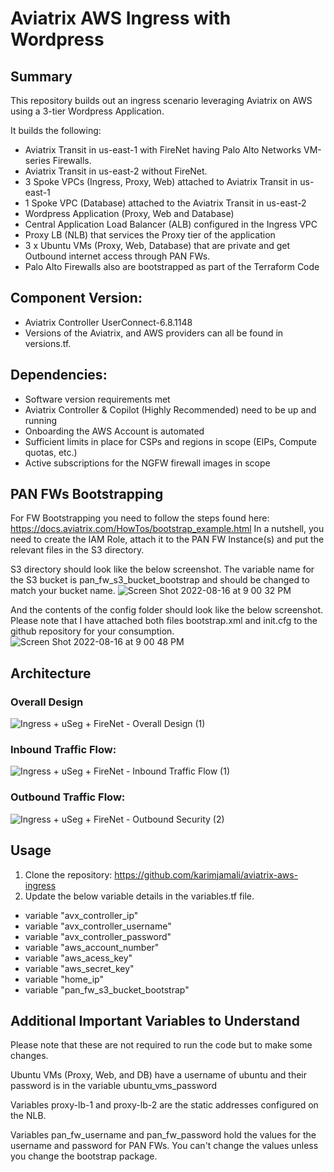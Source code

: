 # Aviatrix AWS Ingress with Wordpress

## Summary

This repository builds out an ingress scenario leveraging Aviatrix on AWS using a 3-tier Wordpress Application. 

It builds the following:

* Aviatrix Transit in us-east-1 with FireNet having Palo Alto Networks VM-series Firewalls.   
* Aviatrix Transit in us-east-2 without FireNet.  
* 3 Spoke VPCs (Ingress, Proxy, Web) attached to Aviatrix Transit in us-east-1  
* 1 Spoke VPC (Database) attached to the Aviatrix Transit in us-east-2 
* Wordpress Application (Proxy, Web and Database)
* Central Application Load Balancer (ALB) configured in the Ingress VPC
* Proxy LB (NLB) that services the Proxy tier of the application
* 3 x Ubuntu VMs (Proxy, Web, Database) that are private and get Outbound internet access through PAN FWs.
* Palo Alto Firewalls also are bootstrapped as part of the Terraform Code

## Component	Version:
* Aviatrix Controller	UserConnect-6.8.1148  
* Versions of the Aviatrix, and AWS providers can all be found in versions.tf. 

## Dependencies:
* Software version requirements met     
* Aviatrix Controller & Copilot (Highly Recommended) need to be up and running   
* Onboarding the AWS Account is automated       
* Sufficient limits in place for CSPs and regions in scope (EIPs, Compute quotas, etc.)   
* Active subscriptions for the NGFW firewall images in scope   

## PAN FWs Bootstrapping
For FW Bootstrapping you need to follow the steps found here: https://docs.aviatrix.com/HowTos/bootstrap_example.html
In a nutshell, you need to create the IAM Role, attach it to the PAN FW Instance(s) and put the relevant files in the S3 directory. 

S3 directory should look like the below screenshot. The variable name for the S3 bucket is pan_fw_s3_bucket_bootstrap and should be changed to match your bucket name.
![Screen Shot 2022-08-16 at 9 00 32 PM](https://user-images.githubusercontent.com/16576150/185457948-b163ec9f-b0ab-47aa-99d9-e0ae12680e62.png)

And the contents of the config folder should look like the below screenshot. Please note that I have attached both files bootstrap.xml and init.cfg to the github repository for your consumption.
![Screen Shot 2022-08-16 at 9 00 48 PM](https://user-images.githubusercontent.com/16576150/185458081-8b46eb26-238c-4bb6-b025-bf0484504cf3.png)

## Architecture
### Overall Design
![Ingress + uSeg + FireNet - Overall Design (1)](https://user-images.githubusercontent.com/16576150/185456023-b6898732-c20c-4f6c-9d72-a4949cadd867.png)

### Inbound Traffic Flow:
![Ingress + uSeg + FireNet - Inbound Traffic Flow (1)](https://user-images.githubusercontent.com/16576150/185456127-3937f726-4f46-4e3c-8dce-b4bfc464824e.png)

### Outbound Traffic Flow:
![Ingress + uSeg + FireNet - Outbound Security (2)](https://user-images.githubusercontent.com/16576150/185456214-0f724b5b-cc83-4a4c-b8e9-f94d9d4da762.png)

## Usage
1. Clone the repository: https://github.com/karimjamali/aviatrix-aws-ingress
2. Update the below variable details in the variables.tf file.     
* variable "avx_controller_ip"   
* variable "avx_controller_username"   
* variable "avx_controller_password"    
* variable "aws_account_number"    
* variable "aws_acess_key"    
* variable "aws_secret_key"   
* variable "home_ip"  
* variable "pan_fw_s3_bucket_bootstrap"

## Additional Important Variables to Understand
Please note that these are not required to run the code but to make some changes.

Ubuntu VMs (Proxy, Web, and DB) have a username of ubuntu and their password is in the variable ubuntu_vms_password

Variables proxy-lb-1 and proxy-lb-2 are the static addresses configured on the NLB.

Variables pan_fw_username and pan_fw_password hold the values for the username and password for PAN FWs. You can't change the values unless you change the bootstrap package. 


 


